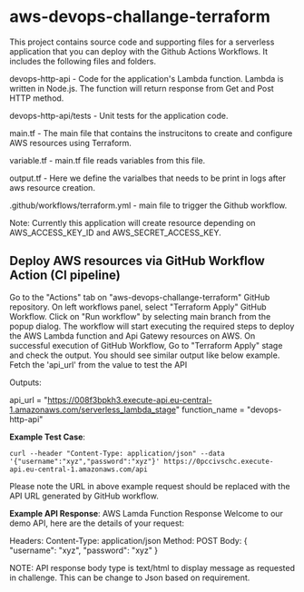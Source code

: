 # aws-devops-challange-terraform

This project contains source code and supporting files for a serverless application that you can deploy with the Github Actions Workflows. It includes the following files and folders.

devops-http-api - Code for the application's Lambda function. Lambda is written in Node.js. The function will return response from Get and Post HTTP method.

devops-http-api/tests - Unit tests for the application code.

main.tf - The main file that contains the instrucitons to create and configure AWS resources using Terraform.

variable.tf - main.tf file reads variables from this file.

output.tf - Here we define the varialbes that needs to be print in logs after aws resource creation.

.github/workflows/terraform.yml - main file to trigger the Github workflow. 

Note: Currently this application will create resource depending on AWS_ACCESS_KEY_ID and AWS_SECRET_ACCESS_KEY.

## Deploy AWS resources via GitHub Workflow Action (CI pipeline)
Go to the "Actions" tab on "aws-devops-challange-terraform" GitHub repository.
On left workflows panel, select "Terraform Apply" GitHub Workflow.
Click on "Run workflow" by selecting main branch from the popup dialog.
The workflow will start executing the required steps to deploy the AWS Lambda function and Api Gatewy resources on AWS.
On successful execution of GitHub Workflow, Go to "Terraform Apply" stage and check the output.
You should see similar output like below example. Fetch the 'api_url' from the value to test the API

Outputs:

api_url = "https://008f3bpkh3.execute-api.eu-central-1.amazonaws.com/serverless_lambda_stage"
function_name = "devops-http-api"

**Example Test Case**:
```
curl --header "Content-Type: application/json" --data '{"username":"xyz","password":"xyz"}' https://0pccivschc.execute-api.eu-central-1.amazonaws.com/api
```
Please note the URL in above example request should be replaced with the API URL generated by GitHub workflow.

**Example API Response**:
AWS Lamda Function Response
Welcome to our demo API, here are the details of your request:

Headers: Content-Type: application/json
Method: POST
Body: { "username": "xyz", "password": "xyz" }

NOTE: API response body type is text/html to display message as requested in challenge. This can be change to Json based on requirement.